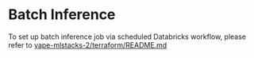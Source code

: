 # Batch Inference
To set up batch inference job via scheduled Databricks workflow, please refer to [yape-mlstacks-2/terraform/README.md](../../terraform/README.md#setting-up-batch-inference-job)
